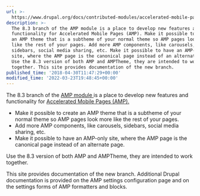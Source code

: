 ```yaml
---
url: >-
  https://www.drupal.org/docs/contributed-modules/accelerated-mobile-pages-amp/amp-version-83
description: >-
  The 8.3 branch of the AMP module is a place to develop new features and
  functionality for Accelerated Mobile Pages (AMP). Make it possible to create
  an AMP theme that is a subtheme of your normal theme so AMP pages look more
  like the rest of your pages. Add more AMP components, like carousels,
  sidebars, social media sharing, etc. Make it possible to have an AMP-only
  site, where the AMP page is the canonical page instead of an alternate page.
  Use the 8.3 version of both AMP and AMPTheme, they are intended to work
  together. This site provides documentation of the new branch.
published_time: '2018-04-30T11:47:29+00:00'
modified_time: '2022-03-23T19:48:45+00:00'
---
```

The 8.3 branch of the [AMP module ](https://www.drupal.org/project/amp)is a place to develop new features and functionality for [Accelerated Mobile Pages (AMP).](https://www.ampproject.org/docs/)

* Make it possible to create an AMP theme that is a subtheme of your normal theme so AMP pages look more like the rest of your pages.
* Add more AMP components, like carousels, sidebars, social media sharing, etc.
* Make it possible to have an AMP-only site, where the AMP page is the canonical page instead of an alternate page.

Use the 8.3 version of both AMP and AMPTheme, they are intended to work together.

This site provides documentation of the new branch. Additional Drupal documentation is provided on the AMP settings configuration page and on the settings forms of AMP formatters and blocks.